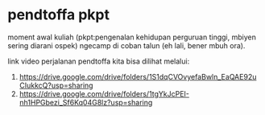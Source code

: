 # pendtoffa pkpt
 moment awal kuliah (pkpt:pengenalan kehidupan perguruan tinggi, mbiyen sering diarani ospek) ngecamp di coban talun (eh lali, bener mbuh ora).

link video perjalanan pendtoffa kita bisa dilihat melalui:
1. https://drive.google.com/drive/folders/1S1dqCVOvyefaBwln_EaQAE92uCIukkcQ?usp=sharing
2. https://drive.google.com/drive/folders/1tgYkJcPEI-nh1HPGbezi_Sf6Kq04G8lz?usp=sharing

